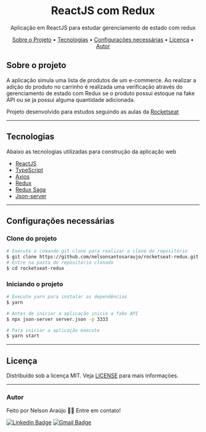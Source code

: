 <h1 align="center">
    ReactJS com Redux
</h1>
<p align="center">
  Aplicação em ReactJS para estudar gerenciamento de estado com redux
</p>


<p align="center">
 <a href="#sobre-o-projeto">Sobre o Projeto</a> •
 <a href="#tecnologias">Tecnologias</a> •
 <a href="#configurações-necessárias">Configurações necessárias</a> •
 <a href="#licença">Licença</a> •
 <a href="#autor">Autor</a>
</p>


## Sobre o projeto

A aplicação simula uma lista de produtos de um e-commerce. Ao realizar a adição do produto no carrinho é realizada uma verificação através do gerenciamento de estado com Redux se o produto possui estoque na fake API ou se ja possui alguma quantidade adicionada.

Projeto desenvolvido para estudos seguindo as aulas da [Rocketseat](https://rocketseat.com.br)

---

## Tecnologias

Abaixo as tecnologias utilizadas para construção da aplicação web

- [ReactJS](https://reactjs.org/)
- [TypeScript](https://www.typescriptlang.org/)
- [Axios](https://github.com/axios/axios)
- [Redux](https://redux.js.org/)
- [Redux Saga](https://redux-saga.js.org/)
- [Json-server](https://github.com/typicode/json-server)

---

## Configurações necessárias

### **Clone do projeto**

```bash
# Execute o comando git clone para realizar o clone do repositório
$ git clone https://github.com/nelsonsantosaraujo/rocketseat-redux.git
# Entre na pasta do repositório clonado
$ cd rocketseat-redux
```

### **Iniciando o projeto**

```bash
# Execute yarn para instalar as dependências
$ yarn

# Antes de iniciar a aplicação inicie a fake API
$ npx json-server server.json -p 3333

# Para iniciar a aplicação execute
$ yarn start

```

---

## Licença

Distribuído sob a licença MIT. Veja [LICENSE](LICENSE) para mais informações.

---

### Autor

Feito por Nelson Araújo 👋🏽 Entre em contato!

[![Linkedin Badge](https://img.shields.io/badge/-Nelson-blue?style=flat-square&logo=Linkedin&logoColor=white&link=https://www.linkedin.com/in/tgmarinho/)](https://www.linkedin.com/in/nelsonsantosaraujo/)
[![Gmail Badge](https://img.shields.io/badge/-nelsonsantosaraujo@hotmail.com-red?style=flat-square&link=mailto:nelsonsantosaraujo@hotmail.com)](mailto:nelsonsantosaraujo@hotmail.com)
